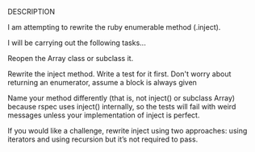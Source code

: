 DESCRIPTION

I am attempting to rewrite the ruby enumerable method (.inject).

I will be carrying out the following tasks...


Reopen the Array class or subclass it.

Rewrite the inject method. Write a test for it first. Don't worry about returning an enumerator, assume a block is always given

Name your method differently (that is, not inject() or subclass Array) because rspec uses inject() internally, so the tests will fail with weird messages unless your implementation of inject is perfect.

If you would like a challenge, rewrite inject using two approaches: using iterators and using recursion but it’s not required to pass.
